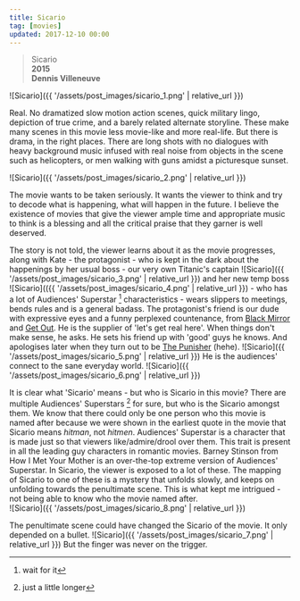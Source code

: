 ```yaml
---
title: Sicario
tag: [movies]
updated: 2017-12-10 00:00
---
```


> Sicario  
> **2015**  
> **Dennis Villeneuve**

![Sicario]({{ '/assets/post_images/sicario_1.png' | relative_url }})

Real. No dramatized slow motion action scenes, quick military lingo, depiction of true crime, and a barely related alternate storyline. These make many scenes in this movie less movie-like and more real-life. But there is drama, in the right places. There are long shots with no dialogues with heavy background music infused with real noise from objects in the scene such as helicopters, or men walking with guns amidst a picturesque sunset.

![Sicario]({{ '/assets/post_images/sicario_2.png' | relative_url }})

The movie wants to be taken seriously. It wants the viewer to think and try to decode what is happening, what will happen in the future. I believe the existence of movies that give the viewer ample time and appropriate music to think is a blessing and all the critical praise that they garner is well deserved.

The story is not told, the viewer learns about it as the movie progresses, along with Kate - the protagonist - who is kept in the dark about the happenings by her usual boss - our very own Titanic's captain ![Sicario]({{ '/assets/post_images/sicario_3.png' | relative_url }}) and her new temp boss ![Sicario](({{ '/assets/post_images/sicario_4.png' | relative_url }}) - who has a lot of Audiences' Superstar [^1] characteristics - wears slippers to meetings, bends rules and is a general badass. The protagonist's friend is our dude with expressive eyes and a funny perplexed countenance, from [Black Mirror](http://www.imdb.com/title/tt2089049/?ref_=ttep_ep2) and [Get Out](http://www.imdb.com/title/tt5052448/). He is the supplier of 'let's get real here'. When things don't make sense, he asks. He sets his friend up with 'good' guys he knows. And apologises later when they turn out to be [The Punisher](http://www.imdb.com/title/tt5675620/) (hehe). ![Sicario]({{ '/assets/post_images/sicario_5.png' | relative_url }}) He is the audiences' connect to the sane everyday world. ![Sicario]({{ '/assets/post_images/sicario_6.png' | relative_url }})

It is clear what 'Sicario' means - but who is Sicario in this movie? There are multiple Audiences' Superstars [^2] for sure, but who is the Sicario amongst them. We know that there could only be one person who this movie is named after because we were shown in the earliest quote in the movie that Sicario means *hitman*, not *hitmen*. Audiences' Superstar is a character that is made just so that viewers like/admire/drool over them. This trait is present in all the leading guy characters in romantic movies. Barney Stinson from How I Met Your Mother is an over-the-top extreme version of Audiences' Superstar. In Sicario, the viewer is exposed to a lot of these. The mapping of Sicario to one of these is a mystery that unfolds slowly, and keeps on unfolding towards the penultimate scene. This is what kept me intrigued - not being able to know who the movie named after.  
![Sicario]({{ '/assets/post_images/sicario_8.png' | relative_url }})

The penultimate scene could have changed the Sicario of the movie. It only depended on a bullet.
![Sicario]({{ '/assets/post_images/sicario_7.png' | relative_url }})  But the finger was never on the trigger.


[^1]: wait for it
[^2]: just a little longer